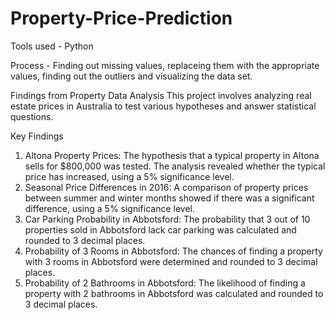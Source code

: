 # Property-Price-Prediction

Tools used - Python

Process - Finding out missing values, replaceing them with the appropriate values, finding out the outliers and visualizing the data set.

Findings from Property Data Analysis
This project involves analyzing real estate prices in Australia to test various hypotheses and answer statistical questions.

Key Findings
1. Altona Property Prices: The hypothesis that a typical property in Altona sells for $800,000 was tested. The analysis revealed whether the typical price has increased, using a 5% significance level.
2. Seasonal Price Differences in 2016: A comparison of property prices between summer and winter months showed if there was a significant difference, using a 5% significance level.
3. Car Parking Probability in Abbotsford: The probability that 3 out of 10 properties sold in Abbotsford lack car parking was calculated and rounded to 3 decimal places.
4. Probability of 3 Rooms in Abbotsford: The chances of finding a property with 3 rooms in Abbotsford were determined and rounded to 3 decimal places.
4. Probability of 2 Bathrooms in Abbotsford: The likelihood of finding a property with 2 bathrooms in Abbotsford was calculated and rounded to 3 decimal places.
   


